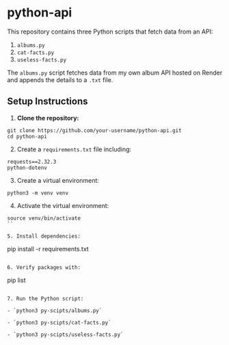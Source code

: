 # python-api

This repository contains three Python scripts that fetch data from an API:

1. `albums.py`
2. `cat-facts.py`
3. `useless-facts.py`

The `albums.py` script fetches data from my own album API hosted on Render and appends the details to a `.txt` file.

## Setup Instructions

1. **Clone the repository:**

```
git clone https://github.com/your-username/python-api.git
cd python-api
```

2. Create a `requirements.txt` file including:

```
requests==2.32.3
python-dotenv
```

3. Create a virtual environment:

```
python3 -m venv venv
```

4. Activate the virtual environment:

```
source venv/bin/activate
``

5. Install dependencies:

```

pip install -r requirements.txt

```

6. Verify packages with:

```

pip list

```

7. Run the Python script:

- `python3 py-scipts/albums.py`

- `python3 py-scipts/cat-facts.py`

- `python3 py-scipts/useless-facts.py`
```
